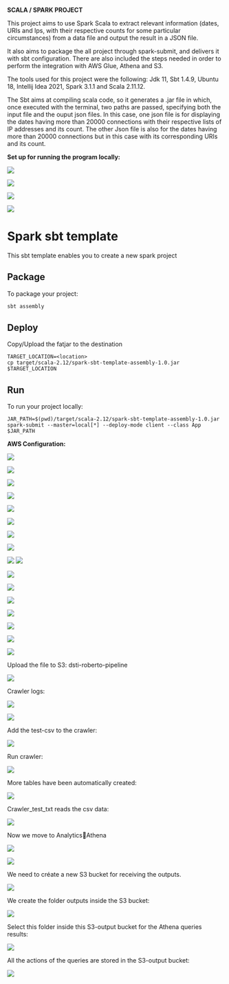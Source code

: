 **SCALA / SPARK PROJECT**



This project aims to use Spark Scala to extract relevant information (dates, URIs and Ips, with their respective counts for some particular circumstances) from a data file and output the result in a JSON file.

It also aims to package the all project through spark-submit, and delivers it with sbt configuration. There are also included the steps needed in order to perform the integration with AWS Glue, Athena and S3.

The tools used for this project were the following: Jdk 11, Sbt 1.4.9, Ubuntu 18, Intellij Idea 2021, Spark 3.1.1 and Scala 2.11.12.

The Sbt aims at compiling scala code, so it generates a .jar file in which, once executed with the terminal, two paths are passed, specifying both the input file and the ouput json files. In this case, one json file is for displaying the dates having more than 20000 connections with their respective lists of IP addresses and its count. The other Json file is also for the dates having more than 20000 connections but in this case with its corresponding URIs and its count.

**Set up for running the program locally:**

![](RackMultipart20210529-4-1l6ytlc_html_eac0e4ac6cc9d245.png)

![](RackMultipart20210529-4-1l6ytlc_html_22b0a0b6bfdaf90.png)

![](RackMultipart20210529-4-1l6ytlc_html_fdf75f9f87a0195a.png)

![](RackMultipart20210529-4-1l6ytlc_html_5088a585caab9c33.png)

# Spark sbt template

This sbt template enables you to create a new spark project 

## Package

To package your project:
```bash
sbt assembly
```

## Deploy 

Copy/Upload the fatjar to the destination
```
TARGET_LOCATION=<location>
cp target/scala-2.12/spark-sbt-template-assembly-1.0.jar $TARGET_LOCATION
```

## Run

To run your project locally:
```
JAR_PATH=$(pwd)/target/scala-2.12/spark-sbt-template-assembly-1.0.jar
spark-submit --master=local[*] --deploy-mode client --class App $JAR_PATH
```

**AWS Configuration:**

![](RackMultipart20210529-4-1l6ytlc_html_5af97d0758211834.png)

![](RackMultipart20210529-4-1l6ytlc_html_7cbfd6ee795b502e.png)

![](RackMultipart20210529-4-1l6ytlc_html_e370b2955b95f3c2.png)

![](RackMultipart20210529-4-1l6ytlc_html_4730e8e4607560d8.png)

![](RackMultipart20210529-4-1l6ytlc_html_c33a3db028bae37e.png)

![](RackMultipart20210529-4-1l6ytlc_html_4e004511275f93b4.png)

![](RackMultipart20210529-4-1l6ytlc_html_3e20e3d20a5e81fc.png)

![](RackMultipart20210529-4-1l6ytlc_html_98964017c747ef8c.png)

![](RackMultipart20210529-4-1l6ytlc_html_a98178aead5891a3.png) ![](RackMultipart20210529-4-1l6ytlc_html_a829eb5fd33132ba.png)

![](RackMultipart20210529-4-1l6ytlc_html_32514c3e73dea7d8.png)

![](RackMultipart20210529-4-1l6ytlc_html_d845f4d26f0ef85f.png)

![](RackMultipart20210529-4-1l6ytlc_html_f6629de0827af4ea.png)

![](RackMultipart20210529-4-1l6ytlc_html_fd68197ede18ab69.png)

![](RackMultipart20210529-4-1l6ytlc_html_3420840946a4cf55.png)

![](RackMultipart20210529-4-1l6ytlc_html_d347a09ba0b2a928.png)

![](RackMultipart20210529-4-1l6ytlc_html_c3747dc287d8cfa1.png)

Upload the file to S3: dsti-roberto-pipeline

![](RackMultipart20210529-4-1l6ytlc_html_3e8be41667836dbb.png)

Crawler logs:

![](RackMultipart20210529-4-1l6ytlc_html_43f012eb63e5d0c8.png)

![](RackMultipart20210529-4-1l6ytlc_html_bea8e94fe12609b1.png)

Add the test-csv to the crawler:

![](RackMultipart20210529-4-1l6ytlc_html_c0e4b36a5dcb7783.png)

Run crawler:

![](RackMultipart20210529-4-1l6ytlc_html_7737f15294e903d0.png)

More tables have been automatically created:

![](RackMultipart20210529-4-1l6ytlc_html_8cca81db77eeb2a0.png)

Crawler\_test\_txt reads the csv data:

![](RackMultipart20210529-4-1l6ytlc_html_d325919f7803a10c.png)

Now we move to AnalyticsAthena

![](RackMultipart20210529-4-1l6ytlc_html_3aa375213c72213f.png)

![](RackMultipart20210529-4-1l6ytlc_html_3c8e4e5a5a8e5914.png)

We need to créate a new S3 bucket for receiving the outputs.

![](RackMultipart20210529-4-1l6ytlc_html_2d0e3a6dca51a852.png)

We create the folder outputs inside the S3 bucket:

![](RackMultipart20210529-4-1l6ytlc_html_a16e0441b7df840a.png)

Select this folder inside this S3-output bucket for the Athena queries results:

![](RackMultipart20210529-4-1l6ytlc_html_43fc7301ef868547.png)

All the actions of the queries are stored in the S3-output bucket:

![](RackMultipart20210529-4-1l6ytlc_html_e7b08b4a58d6444b.png)